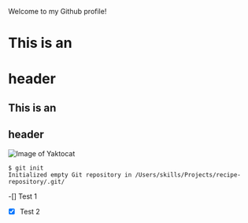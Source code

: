Welcome to my Github profile!
# This is an <h1> header
## This is an <h2> header
  
![Image of Yaktocat](https://octodex.github.com/images/yaktocat.png)
  
```
$ git init
Initialized empty Git repository in /Users/skills/Projects/recipe-repository/.git/
```
-[] Test 1
-[x] Test 2
